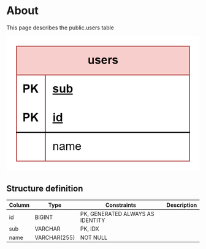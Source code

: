 # About  

This page describes the public.users table  

![Alt text](users.png)

## Structure definition  

| Column | Type | Constraints | Description |
| - | - | - | - |
| id | BIGINT | PK, GENERATED ALWAYS AS IDENTITY |
| sub | VARCHAR | PK, IDX |
| name | VARCHAR(255) | NOT NULL |
